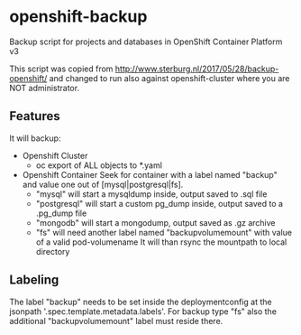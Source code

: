 # openshift-backup
Backup script for projects and databases in OpenShift Container Platform v3 

This script was copied from http://www.sterburg.nl/2017/05/28/backup-openshift/
and changed to run also against openshift-cluster where you are NOT administrator.

## Features
It will backup:
* Openshift Cluster
  * oc export of ALL objects to *.yaml
* Openshift Container
  Seek for container with a label named "backup" and value one out of [mysql|postgresql|fs].
  * "mysql" will start a mysqldump inside, output saved to .sql file
  * "postgresql" will start a custom pg_dump inside, output saved to a .pg_dump file
  * "mongodb" will start a mongodump, output saved as .gz archive
  * "fs" will need another label named "backupvolumemount" with value of a valid pod-volumename
    It will than rsync the mountpath to local directory

## Labeling
The label "backup" needs to be set inside the deploymentconfig at the jsonpath '.spec.template.metadata.labels'.
For backup type "fs" also the additional "backupvolumemount" label must reside there.

